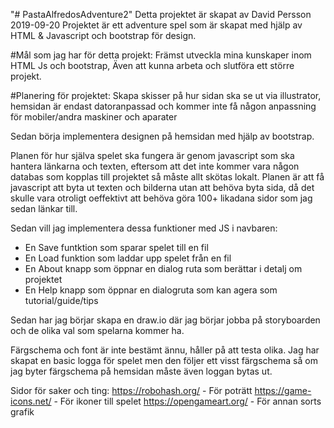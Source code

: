"# PastaAlfredosAdventure2" 
 Detta projektet är skapat av David Persson 2019-09-20
 Projektet är ett adventure spel som är skapat med hjälp av HTML & Javascript och bootstrap för design.


 #Mål som jag har för detta projekt:
 Främst utveckla mina kunskaper inom HTML Js och bootstrap,
 Även att kunna arbeta och slutföra ett större projekt.

 #Planering för projektet:
 Skapa skisser på hur sidan ska se ut via illustrator, hemsidan är endast datoranpassad 
 och kommer inte få någon anpassning för mobiler/andra maskiner och aparater

 Sedan börja implementera designen på hemsidan med hjälp av bootstrap.

 Planen för hur själva spelet ska fungera är genom javascript som ska hantera länkarna och texten,
 eftersom att det inte kommer vara någon databas som kopplas till projektet så måste allt skötas lokalt. 
 Planen är att få javascript att byta ut texten och bilderna utan att behöva byta sida, 
 då det skulle vara otroligt oeffektivt att behöva göra 100+ likadana sidor som jag sedan länkar till.
 
 Sedan vill jag implementera dessa funktioner med JS i navbaren:
 - En Save funtktion som sparar spelet till en fil
 - En Load funktion som laddar upp spelet från en fil
 - En About knapp som öppnar en dialog ruta som berättar i detalj om projektet
 - En Help knapp som öppnar en dialogruta som kan agera som tutorial/guide/tips

Sedan har jag börjar skapa en draw.io där jag börjar jobba på storyboarden och de olika val som spelarna kommer ha.

Färgschema och font är inte bestämt ännu, håller på att testa olika.
Jag har skapat en basic logga för spelet men den följer ett visst färgschema så om jag byter färgschema på hemsidan måste även loggan bytas ut.

Sidor för saker och ting:
https://robohash.org/ - För poträtt
https://game-icons.net/ - För ikoner till spelet
https://opengameart.org/ - För annan sorts grafik




 
 
